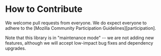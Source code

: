 # How to Contribute

We welcome pull requests from everyone. We do expect everyone to adhere to the [Mozilla Community Participation Guidelines][participation].

Note that this library is in "maintenance mode" -- we are not adding new features, although we will accept low-impact bug fixes and dependency upgrades.
